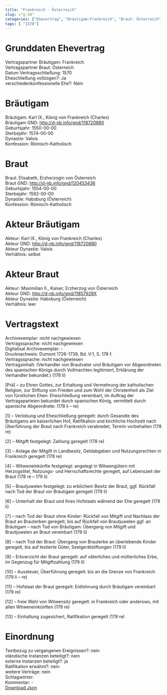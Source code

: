 ```yaml
---
title: "Frankreich - Österreich"
slug: ="g-30"
categories: ["Ehevertrag", "Bräutigam:Frankreich", "Braut: Österreich", "Eheschließung vollzogen?:Ja", "verschiedenkonfessionelle Ehe?:Nein", "Dynastie Bräutigam:Valois", "Akteur Bräutigam:Karl IX., König von Frankreich (Charles)", "Akteur Braut:Maximilian II., Kaiser, Erzherzog von Österreich", "Textbezug?:nein", "Ständisch?:nein", "Ratifikation?:nein", "Sonstiges?:nein", "Bräutigam:Frankreich", "Braut: Österreich"]
tags: [ "1570"]
---
```

<!--more-->

# Grunddaten Ehevertrag

Vertragspartner Bräutigam: Frankreich<br>
Vertragspartner Braut: Österreich<br>
Datum Vertragsschließung: 1570<br>
Eheschließung vollzogen?: Ja<br>
verschiedenkonfessionelle Ehe?: Nein<br>
# Bräutigam

Bräutigam: Karl IX., König von Frankreich (Charles)<br>
Bräutigam GND: http://d-nb.info/gnd/118720880<br>
Geburtsjahr: 1550-00-00<br>
Sterbejahr: 1574-00-00<br>
Dynastie: Valois<br>
Konfession: Römisch-Katholisch<br>
# Braut

Braut: Elisabeth, Erzherzogin von Österreich<br>
Braut GND: http://d-nb.info/gnd/120453436<br>
Geburtsjahr: 1554-00-00<br>
Sterbejahr: 1592-00-00<br>
Dynastie: Habsburg (Österreich)<br>
Konfession: Römisch-Katholisch<br>
# Akteur Bräutigam

Akteur: Karl IX., König von Frankreich (Charles)<br>
Akteur GND: http://d-nb.info/gnd/118720880<br>
Akteur Dynastie: Valois<br>
Verhältnis: selbst<br>
# Akteur Braut

Akteur: Maximilian II., Kaiser, Erzherzog von Österreich<br>
Akteur GND: http://d-nb.info/gnd/11857928X<br>
Akteur Dynastie: Habsburg (Österreich)<br>
Verhältnis: leer<br>
# Vertragstext

Archivexemplar: nicht nachgewiesen<br>
Vertragssprache: nicht nachgewiesen<br>
Digitalisat Archivexemplar: -<br>
Drucknachweis: Dumont 1726-1739, Bd. V:1, S. 178 f.<br>
Vertragssprache: nicht nachgewiesen<br>
Vertragsinhalt: (Verhandler von Brautvater und Bräutigam vor Abgeordneten des spanischen Königs durch Vollmachten legitimiert, Erklärung der Verhandler bekundet:) (178 li)

[Prä] – zu Ehren Gottes, zur Erhaltung und Vermehrung der katholischen Religion, zur Stiftung von Frieden und zum Wohl der Christenheit als Ziel von fürstlichen Ehen: Eheschließung vereinbart, im Auftrag der Vertragsparteien bekundet durch spanischen König, vermittelt durch spanische Abgeordnete: (178 li – re)

[1] – Verlobung und Eheschließung geregelt: durch Gesandte des Bräutigams am kaiserlichen Hof, Ratifikation und kirchliche Hochzeit nach Überführung der Braut nach Frankreich verabredet, Termin vorbehalten (178 re)

[2] – Mitgift festgelegt: Zahlung geregelt (178 re)

[3] – Anlage der Mitgift in Landbesitz, Geldabgaben und Nutzungsrechten in Frankreich geregelt (178 re)

[4] – Witweneinkünfte festgelegt: angelegt in Witwengütern mit Herzogstitel, Nutzungs- und Herrschaftsrechte geregelt, auf Lebenszeit der Braut (178 re – 179 li)

[5] – Brautjuwelen festgelegt: zu erblichem Besitz der Braut, ggf. Rückfall nach Tod der Braut vor Bräutigam geregelt (179 li)

[6] – Unterhalt der Braut und ihres Hofstaats während der Ehe geregelt (179 li)

[7] – nach Tod der Braut ohne Kinder: Rückfall von Mitgift und Nachlass der Braut an Brauterben geregelt, bis auf Rückfall von Brautjuwelen ggf. an Bräutigam – nach Tod von Bräutigam: Übergang von Mitgift und Brautjuwelen an Braut vereinbart (179 li)

[8] – nach Tod der Braut: Übergang von Brauterbe an überlebende Kinder geregelt, bis auf testierte Güter, Seelgerätstiftungen (179 li)

[9] – Erbverzicht der Braut geregelt: auf väterliches und mütterliches Erbe, im Gegenzug für Mitgiftzahlung (179 li)

[10] – Aussteuer, Überführung geregelt: bis an die Grenze von Frankreich (179 li – re)

[11] – Hofstaat der Braut geregelt: Entlohnung durch Bräutigam vereinbart (179 re)

[12] – freie Wahl von Witwensitz geregelt: in Frankreich oder anderswo, mit allen Witweneinkünften (179 re) 

[13] – Einhaltung zugesichert, Ratifikation geregelt (179 re)
<br>
# Einordnung

Textbezug zu vergangenen Ereignissen?: nein<br>
ständische Instanzen beteiligt?: nein<br>
externe Instanzen beteiligt?: ja<br>
Ratifikation erwähnt?: nein<br>
weitere Verträge: nein<br>
Schlagwörter: <br>
Kommentar: -<br>
[Download Json](/vertraege/vertrag-30.json)